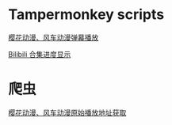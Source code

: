 # Tampermonkey scripts

[樱花动漫、风车动漫弹幕播放](yhdm_danmu_player/readme.md)

[Bilibili 合集进度显示](bili_progress_show/readme.md)

# 爬虫

[樱花动漫、风车动漫原始播放地址获取](yhdm_decode/readme.md)
